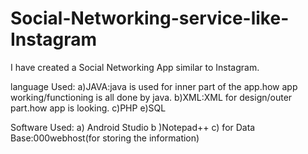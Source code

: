 # Social-Networking-service-like-Instagram
I have created a Social Networking App similar to Instagram.

language Used:
a)JAVA:java is used for inner part of the app.how app working/functioning is all done by java.
b)XML:XML for design/outer part.how app is looking.
c)PHP
e)SQL

Software Used:
a) Android Studio
b )Notepad++
c) for Data Base:000webhost(for storing the information) 
 

